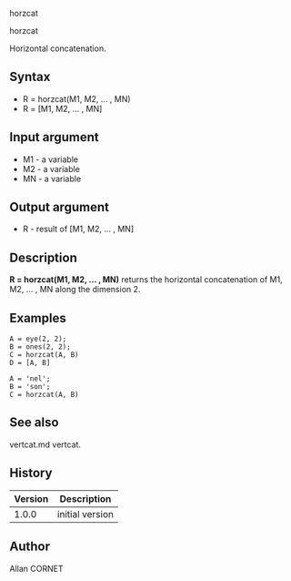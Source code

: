 



horzcat


horzcat

Horizontal concatenation.

## Syntax

- R = horzcat(M1, M2, ... , MN)
- R = [M1, M2, ... , MN]

## Input argument

 - M1 - a variable
 - M2 - a variable
 - MN - a variable

## Output argument

 - R - result of [M1, M2, ... , MN]

## Description


  <p><b>R = horzcat(M1, M2, ... , MN)</b> returns the horizontal concatenation of M1, M2, ... , MN along the dimension 2.</p>


## Examples

```Nelson
A = eye(2, 2);
B = ones(2, 2);
C = horzcat(A, B)
D = [A, B]
```
```Nelson
A = 'nel';
B = 'son';
C = horzcat(A, B)
```

## See also

vertcat.md vertcat.
## History

|Version|Description|
|------|------|
|1.0.0|initial version|


## Author

Allan CORNET



